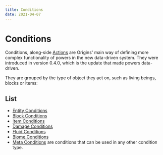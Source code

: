 ```yaml
---
title: Conditions
date: 2021-04-07
---
```

# Conditions

Conditions, along-side [Actions](actions.md) are Origins' main way of defining more complex functionality of powers in the new data-driven system. They were introduced in version 0.4.0, which is the update that made powers data-driven.

They are grouped by the type of object they act on, such as living beings, blocks or items:

## List

* [Entity Conditions](entity_conditions.md)
* [Block Conditions](block_conditions.md)
* [Item Conditions](item_conditions.md)
* [Damage Conditions](damage_conditions.md)
* [Fluid Conditions](fluid_conditions.md)
* [Biome Conditions](biome_conditions.md)
* [Meta Conditions](meta_conditions.md) are conditions that can be used in any other condition type.
